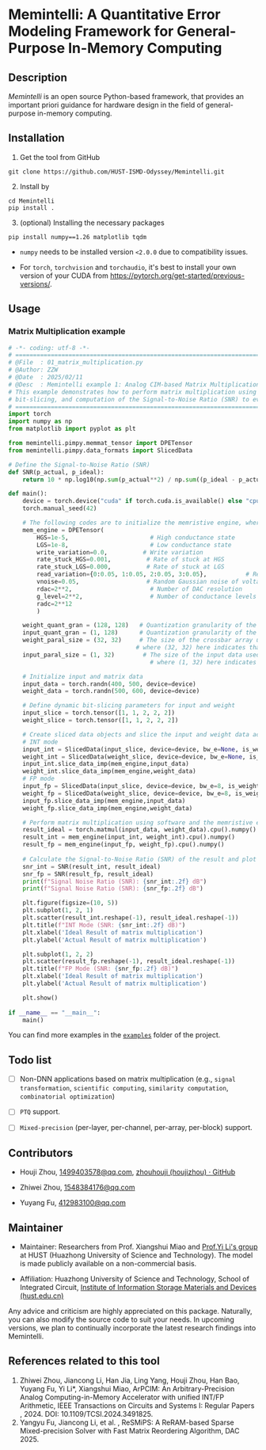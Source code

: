 # Memintelli: A Quantitative Error Modeling Framework for General-Purpose In-Memory Computing

## Description

_Memintelli_ is an open source Python-based framework, that provides an important priori guidance for hardware design in the field of general-purpose in-memory computing. 

## Installation
1. Get the tool from GitHub
```
git clone https://github.com/HUST-ISMD-Odyssey/Memintelli.git
```
2. Install by 
```
cd Memintelli
pip install .
```
3. (optional) Installing the necessary packages
```
pip install numpy==1.26 matplotlib tqdm
```
* `numpy` needs to be installed version `<2.0.0` due to compatibility issues. 

* For `torch`, `torchvision` and `torchaudio`, it's best to install your own version of your CUDA from https://pytorch.org/get-started/previous-versions/. 

## Usage
### Matrix Multiplication example
```python
# -*- coding: utf-8 -*-
# =============================================================================
# @File  : 01_matrix_multiplication.py
# @Author: ZZW
# @Date  : 2025/02/11
# @Desc  : Memintelli example 1: Analog CIM-based Matrix Multiplication.
# This example demonstrates how to perform matrix multiplication using a CIM simulation framework. It includes initialization of CIM engines, 
# bit-slicing, and computation of the Signal-to-Noise Ratio (SNR) to evaluate the result.
# =============================================================================
import torch
import numpy as np
from matplotlib import pyplot as plt

from memintelli.pimpy.memmat_tensor import DPETensor
from memintelli.pimpy.data_formats import SlicedData

# Define the Signal-to-Noise Ratio (SNR)
def SNR(p_actual, p_ideal):
    return 10 * np.log10(np.sum(p_actual**2) / np.sum((p_ideal - p_actual)**2))

def main():
    device = torch.device("cuda" if torch.cuda.is_available() else "cpu")
    torch.manual_seed(42)

    # The following codes are to initialize the memristive engine, where the parameters are the same as the memristor crossbar array. 
    mem_engine = DPETensor(
        HGS=1e-5,                       # High conductance state
        LGS=1e-8,                       # Low conductance state
        write_variation=0.0,          # Write variation
        rate_stuck_HGS=0.001,          # Rate of stuck at HGS
        rate_stuck_LGS=0.000,          # Rate of stuck at LGS
        read_variation={0:0.05, 1:0.05, 2:0.05, 3:0.05},           # Read variation
        vnoise=0.05,                   # Random Gaussian noise of voltage
        rdac=2**2,                      # Number of DAC resolution 
        g_level=2**2,                   # Number of conductance levels
        radc=2**12
        )

    weight_quant_gran = (128, 128)   # Quantization granularity of the weight matrix
    input_quant_gran = (1, 128)      # Quantization granularity of the input matrix
    weight_paral_size = (32, 32)     # The size of the crossbar array used for parallel computation, 
                                    # where (32, 32) here indicates that the weight matrix is divided into 32x32 sub-arrays for parallel computation
    input_paral_size = (1, 32)        # The size of the input data used for parallel computation,
                                        # where (1, 32) here indicates that the input matrix is divided into 1×32 sub-inputs for parallel computation

    # Initialize input and matrix data
    input_data = torch.randn(400, 500, device=device)
    weight_data = torch.randn(500, 600, device=device)

    # Define dynamic bit-slicing parameters for input and weight
    input_slice = torch.tensor([1, 1, 2, 2, 2])
    weight_slice = torch.tensor([1, 1, 2, 2, 2])

    # Create sliced data objects and slice the input and weight data according to the memristive engine's parameters 
    # INT mode
    input_int = SlicedData(input_slice, device=device, bw_e=None, is_weight=False, paral_size=input_paral_size, quant_gran=input_quant_gran)
    weight_int = SlicedData(weight_slice, device=device, bw_e=None, is_weight=True, paral_size=weight_paral_size, quant_gran=weight_quant_gran)
    input_int.slice_data_imp(mem_engine,input_data)
    weight_int.slice_data_imp(mem_engine,weight_data)
    # FP mode
    input_fp = SlicedData(input_slice, device=device, bw_e=8, is_weight=False, paral_size=input_paral_size, quant_gran=input_quant_gran)
    weight_fp = SlicedData(weight_slice, device=device, bw_e=8, is_weight=True, paral_size=weight_paral_size, quant_gran=weight_quant_gran)
    input_fp.slice_data_imp(mem_engine,input_data)
    weight_fp.slice_data_imp(mem_engine,weight_data)

    # Perform matrix multiplication using software and the memristive engine with INT and FP modes. The functions are equivalent to torch.matmul(input_data, weight_data) 
    result_ideal = torch.matmul(input_data, weight_data).cpu().numpy()
    result_int = mem_engine(input_int, weight_int).cpu().numpy()
    result_fp = mem_engine(input_fp, weight_fp).cpu().numpy()
    
    # Calculate the Signal-to-Noise Ratio (SNR) of the result and plot the scatter plot of the expected and measured values 
    snr_int = SNR(result_int, result_ideal)
    snr_fp = SNR(result_fp, result_ideal)
    print(f"Signal Noise Ratio (SNR): {snr_int:.2f} dB")
    print(f"Signal Noise Ratio (SNR): {snr_fp:.2f} dB")

    plt.figure(figsize=(10, 5))
    plt.subplot(1, 2, 1)
    plt.scatter(result_int.reshape(-1), result_ideal.reshape(-1))
    plt.title(f"INT Mode (SNR: {snr_int:.2f} dB)")
    plt.xlabel('Ideal Result of matrix multiplication')
    plt.ylabel('Actual Result of matrix multiplication')

    plt.subplot(1, 2, 2)
    plt.scatter(result_fp.reshape(-1), result_ideal.reshape(-1))
    plt.title(f"FP Mode (SNR: {snr_fp:.2f} dB)")
    plt.xlabel('Ideal Result of matrix multiplication')
    plt.ylabel('Actual Result of matrix multiplication')

    plt.show()
    
if __name__ == "__main__":
    main()
```
You can find more examples in the <u>[`examples`](./examples)</u> folder of the project. 

## Todo list
- [ ] Non-DNN applications based on matrix multiplication (e.g., `signal transformation`, `scientific computing`, `similarity computation`, `combinatorial optimization`)
- [ ] `PTQ` support. 
- [ ] `Mixed-precision` (per-layer, per-channel, per-array, per-block) support.
   

## Contributors

- Houji Zhou, [1499403578@qq.com](mailto:1499403578@qq.com), [zhouhouji (houjizhou) · GitHub](https://github.com/zhouhouji)

- Zhiwei Zhou, [1548384176@qq.com](mailto:1548384176@qq.com)

- Yuyang Fu, [412983100@qq.com](mailto:412983100@qq.com)

## Maintainer

- Maintainer: Researchers from Prof. Xiangshui Miao and [Prof.Yi Li's group](http://ismd.hust.edu.cn/info/1077/1257.htm) at HUST (Huazhong University of Science and Technology). The model is made publicly available on a non-commercial basis.

- Affiliation: Huazhong University of Science and Technology, School of Integrated Circuit,  [Institute of Information Storage Materials and Devices (hust.edu.cn)](http://ismd.hust.edu.cn/)

Any advice and criticism are highly appreciated on this package. Naturally, you can also modify the source code to suit your needs. In upcoming versions, we plan to continually incorporate the latest research findings into Memintelli. 

## References related to this tool
1. Zhiwei Zhou, Jiancong Li, Han Jia, Ling Yang, Houji Zhou, Han Bao, Yuyang Fu, Yi Li*, Xiangshui Miao, ArPCIM: An Arbitrary-Precision Analog Computing-in-Memory Accelerator with unified INT/FP Arithmetic,  IEEE Transactions on Circuits and Systems I: Regular Papers , 2024.  DOI: 10.1109/TCSI.2024.3491825.
2. Yangyu Fu, Jiancong Li, et al. , ReSMiPS: A ReRAM-based Sparse Mixed-precision Solver with Fast Matrix Reordering Algorithm, DAC 2025.

